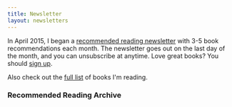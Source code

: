 ```yaml
---
title: Newsletter
layout: newsletters
---
```


In April 2015, I began a [recommended reading newsletter](http://www.tinyletter.com/kyletress) with 3-5 book recommendations each month. The newsletter goes out on the last day of the month, and you can unsubscribe at anytime. Love great books? You should [sign up]( http://www.tinyletter.com/kyletress).

Also check out the [full list](/reading) of books I'm reading.

### Recommended Reading Archive
